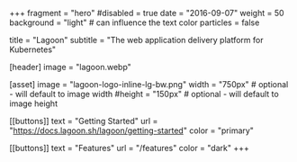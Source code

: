 +++
fragment = "hero"
#disabled = true
date = "2016-09-07"
weight = 50
background = "light" # can influence the text color
particles = false

title = "Lagoon"
subtitle = "The web application delivery platform for Kubernetes"

[header]
  image = "lagoon.webp"

[asset]
  image = "lagoon-logo-inline-lg-bw.png"
  width = "750px" # optional - will default to image width
  #height = "150px" # optional - will default to image height

[[buttons]]
  text = "Getting Started"
  url = "https://docs.lagoon.sh/lagoon/getting-started"
  color = "primary"

[[buttons]]
  text = "Features"
  url = "/features"
  color = "dark"
+++
